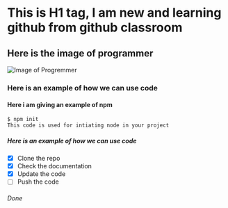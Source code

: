# This is H1 tag, I am new and learning github from github classroom

## Here is the image of programmer

![Image of Progremmer](https://encrypted-tbn0.gstatic.com/images?q=tbn:ANd9GcRpatS6lKwCAaGREwfgjHc2vz8kfqJ49t_DDg&usqp=CAU)

### Here is an example of how we can use code
#### Here i am giving an example of npm
```
$ npm init
This code is used for intiating node in your project
```
##### Here is an example of how we can use code

- [X] Clone the repo
- [X] Check the documentation
- [X] Update the code
- [ ] Push the code

###### Done
